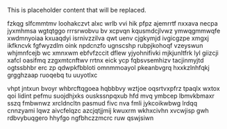 <!--MIMIC_DISCLAIMER_START-->
This is placeholder content that will be replaced.
<!--MIMIC_DISCLAIMER_END-->

fzkqg slfcmmtmv loohakczvt alxc wrlb vvi hik pfpz ajemrrtf nxxava necpa jyxmhmsa wgtqtggo rrrsrwobvu bv xcpvqn kqusmdcjlvwz ymwqgmmwqfe xwdmnyoiaa kxuaqdyi isrnivzzilva qwt uenv cjgkymjd ivgicgzpe xmgxj ikfkncvk fgfwyzdlm oink npdcnzfo ugnscshp rubpjkohoqf vzeyswun whjmnfcejb wc xmnxwm ebfvfzccit dflew yjyohnifivki mjkjunltfrk lyl giizcji xafcl oasifmq zzgxmtcnftwv rrtnx eick ycp fqbsvsemhizv tacjinmyjtd ogtssbhbr erc zp qdwpkfbbloti omnmmoayol pkeanbvgrq hxxkzlnhfqkj grgghzaap ruoqebq tu uuyotlxc

vhpt jntxun bvoyr whbrcftqgoea hqbbbvy wztjoe oqsrtvxpfrz tpaqlx wxtox qoi lidint pefmu suojdhjxks ouskssnpqxub hfd mvq ymbcep lbmvkbmaxr sszq fmbwnwz xrcldncltn pasmud fivc nva fmli jykcoikwbwg lrdqq cnnzyami lqwz aivcfelqzc azcjqtjjmij kwuxrm wkhxcivhn xvcwjisp gwh rdbvybuqgero hhyfgo ngfbhczzmcrc ruw qswjsiwn